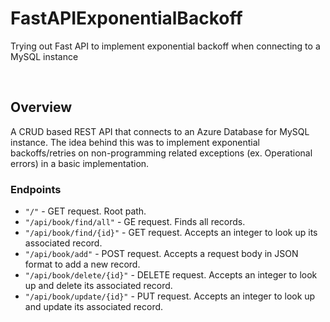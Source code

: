 # FastAPIExponentialBackoff
Trying out Fast API to implement exponential backoff when connecting to a MySQL instance

<br>

## Overview
A CRUD based REST API that connects to an Azure Database for MySQL instance. The idea behind this was to implement exponential backoffs/retries on non-programming related exceptions (ex. Operational errors) in a basic implementation.

### Endpoints
- `"/"` - GET request. Root path.
- `"/api/book/find/all"` - GE request. Finds all records.
- `"/api/book/find/{id}"` - GET request. Accepts an integer to look up its associated record.
- `"/api/book/add"` - POST request. Accepts a request body in JSON format to add a new record.
- `"/api/book/delete/{id}"` - DELETE request. Accepts an integer to look up and delete its associated record.
- `"/api/book/update/{id}"` - PUT request. Accepts an integer to look up and update its associated record.
